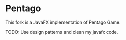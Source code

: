 # Pentago
This fork is a JavaFX implementation of Pentago Game.

TODO: Use design patterns and clean my javafx code.
